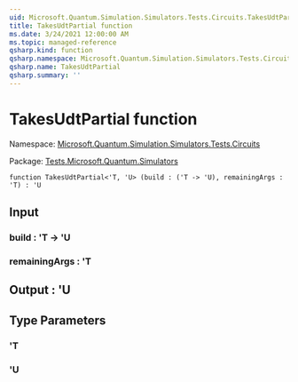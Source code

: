 ```yaml
---
uid: Microsoft.Quantum.Simulation.Simulators.Tests.Circuits.TakesUdtPartial
title: TakesUdtPartial function
ms.date: 3/24/2021 12:00:00 AM
ms.topic: managed-reference
qsharp.kind: function
qsharp.namespace: Microsoft.Quantum.Simulation.Simulators.Tests.Circuits
qsharp.name: TakesUdtPartial
qsharp.summary: ''
---
```


# TakesUdtPartial function

Namespace: [Microsoft.Quantum.Simulation.Simulators.Tests.Circuits](xref:Microsoft.Quantum.Simulation.Simulators.Tests.Circuits)

Package: [Tests.Microsoft.Quantum.Simulators](https://nuget.org/packages/Tests.Microsoft.Quantum.Simulators)




```qsharp
function TakesUdtPartial<'T, 'U> (build : ('T -> 'U), remainingArgs : 'T) : 'U
```


## Input

### build : 'T -> 'U




### remainingArgs : 'T





## Output : 'U



## Type Parameters

### 'T


### 'U

